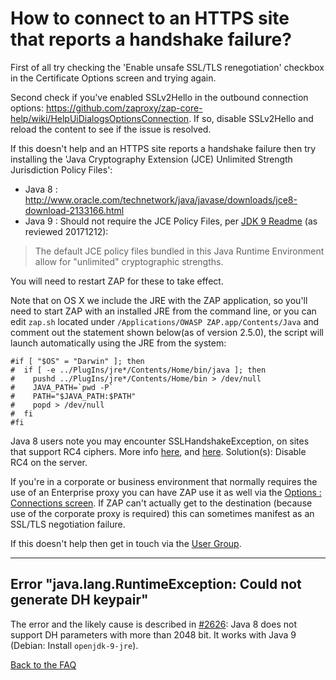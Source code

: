 # How to connect to an HTTPS site that reports a handshake failure?

First of all try checking the 'Enable unsafe SSL/TLS renegotiation' checkbox in the Certificate Options screen and trying again.

Second check if you've enabled SSLv2Hello in the outbound connection options: https://github.com/zaproxy/zap-core-help/wiki/HelpUiDialogsOptionsConnection. If so, disable SSLv2Hello and reload the content to see if the issue is resolved.

If this doesn't help and an HTTPS site reports a handshake failure then try installing the 'Java Cryptography Extension (JCE) Unlimited Strength Jurisdiction Policy Files':

* Java 8 : http://www.oracle.com/technetwork/java/javase/downloads/jce8-download-2133166.html
* Java 9 : Should not require the JCE Policy Files, per [JDK 9 Readme](http://www.oracle.com/technetwork/java/javase/terms/readme/jdk9-readme-3852447.html#jce) (as reviewed 20171212):
> The default JCE policy files bundled in this Java Runtime Environment allow for "unlimited" cryptographic strengths.

You will need to restart ZAP for these to take effect.

Note that on OS X we include the JRE with the ZAP application, so you'll need to start ZAP with an installed JRE from the command line, or you can edit `zap.sh` located under `/Applications/OWASP ZAP.app/Contents/Java` and comment out the statement shown below(as of version 2.5.0), the script will launch automatically using the JRE from the system:

```
#if [ "$OS" = "Darwin" ]; then
#  if [ -e ../PlugIns/jre*/Contents/Home/bin/java ]; then
#    pushd ../PlugIns/jre*/Contents/Home/bin > /dev/null
#    JAVA_PATH=`pwd -P`
#    PATH="$JAVA_PATH:$PATH"
#    popd > /dev/null
#  fi
#fi
```

Java 8 users note you may encounter SSLHandshakeException, on sites that support RC4 ciphers. More info [here](https://github.com/zaproxy/zaproxy/issues/1892#issuecomment-139906996), and [here](http://stackoverflow.com/questions/32009083/javax-net-ssl-sslhandshakeexception-handshake-failure-when-using-jmeter-with-ss). Solution(s): Disable RC4 on the server.

If you're in a corporate or business environment that normally requires the use of an Enterprise proxy you can have ZAP use it as well via the [Options : Connections screen](https://github.com/zaproxy/zap-core-help/wiki/HelpUiDialogsOptionsConnection). If ZAP can't actually get to the destination (because use of the corporate proxy is required) this can sometimes manifest as an SSL/TLS negotiation failure.

If this doesn't help then get in touch via the [User Group](https://groups.google.com/forum/#!forum/zaproxy-users).

---

## Error "java.lang.RuntimeException: Could not generate DH keypair"

The error and the likely cause is described in [#2626](https://github.com/zaproxy/zaproxy/issues/2626): Java 8 does not support DH parameters with more than 2048 bit. It works with Java 9 (Debian: Install `openjdk-9-jre`).

[Back to the FAQ](FAQtoplevel)